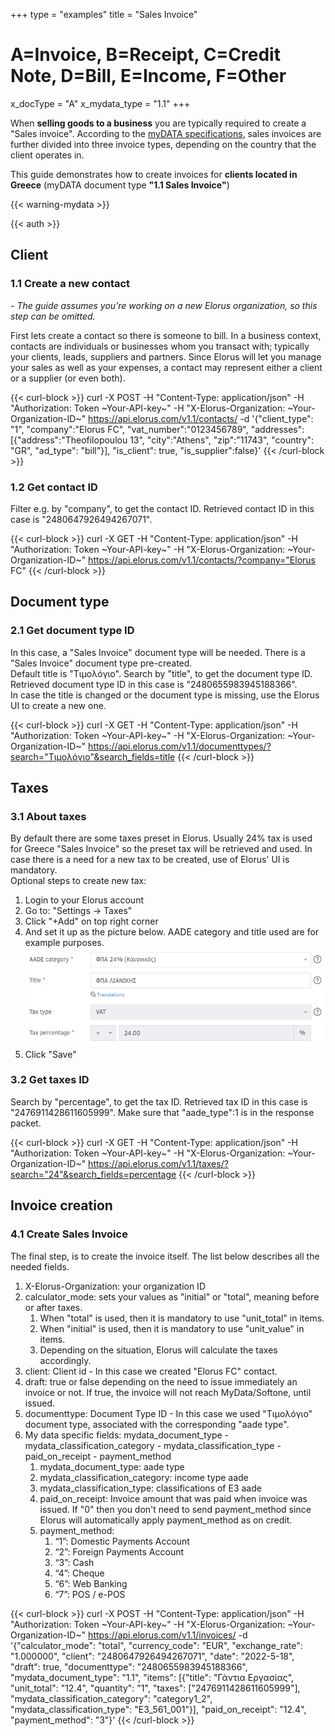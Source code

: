 +++
type = "examples"
title = "Sales Invoice"
# A=Invoice, B=Receipt, C=Credit Note, D=Bill, E=Income, F=Other
x_docType = "A"
x_mydata_type = "1.1"
+++

When **selling goods to a business** you are typically required to create a "Sales invoice". According to the [myDATA specifications](https://www.aade.gr/myData/prodiagrafes), sales invoices are further divided into three invoice types, depending on the country that the client operates in.

This guide demonstrates how to create invoices for **clients located in Greece** (myDATA document type **"1.1 Sales Invoice"**)

{{< warning-mydata >}}

{{< auth >}}

Client
------

### 1.1 Create a new contact

_\- The guide assumes you're working on a new Elorus organization, so this step can be omitted._  
  
First lets create a contact so there is someone to bill. In a business context, contacts are individuals or businesses whom you transact with; typically your clients, leads, suppliers and partners. Since Elorus will let you manage your sales as well as your expenses, a contact may represent either a client or a supplier (or even both).  

{{< curl-block >}}
  curl -X POST -H "Content-Type: application/json" -H "Authorization: Token ~Your-API-key~" -H "X-Elorus-Organization: ~Your-Organization-ID~" https://api.elorus.com/v1.1/contacts/ -d '{"client_type": "1", "company":"Elorus FC", "vat_number":"0123456789", "addresses":[{"address":"Theofilopoulou 13", "city":"Athens", "zip":"11743", "country": "GR", "ad_type": "bill"}], "is_client": true, "is_supplier":false}'
{{< /curl-block >}}

  

### 1.2 Get contact ID

Filter e.g. by "company", to get the contact ID. Retrieved contact ID in this case is "2480647926494267071".  
  
{{< curl-block >}}
    curl -X GET -H "Content-Type: application/json" -H "Authorization: Token ~Your-API-key~" -H "X-Elorus-Organization: ~Your-Organization-ID~" https://api.elorus.com/v1.1/contacts/?company="Elorus FC"
{{< /curl-block >}}

Document type
-------------

### 2.1 Get document type ID

In this case, a "Sales Invoice" document type will be needed. There is a "Sales Invoice" document type pre-created.  
Default title is "Τιμολόγιο". Search by "title", to get the document type ID. Retrieved document type ID in this case is "2480655983945188366".  
In case the title is changed or the document type is missing, use the Elorus UI to create a new one.  

{{< curl-block >}}
    curl -X GET -H "Content-Type: application/json" -H "Authorization: Token ~Your-API-key~" -H "X-Elorus-Organization: ~Your-Organization-ID~" https://api.elorus.com/v1.1/documenttypes/?search="Τιμολόγιο"&search_fields=title
{{< /curl-block >}}
  

Taxes
-----

### 3.1 About taxes

By default there are some taxes preset in Elorus. Usually 24% tax is used for Greece "Sales Invoice" so the preset tax will be retrieved and used. In case there is a need for a new tax to be created, use of Elorus' UI is mandatory.  
Optional steps to create new tax:

1.  Login to your Elorus account
2.  Go to: "Settings -> Taxes"
3.  Click "+Add" on top right corner
4.  And set it up as the picture below. AADE category and title used are for example purposes. ![](/img/examples/common/tax.png)
5.  Click "Save"

  

### 3.2 Get taxes ID

Search by "percentage", to get the tax ID. Retrieved tax ID in this case is "2476911428611605999". Make sure that "aade\_type":1 is in the response packet.  

{{< curl-block >}}
curl -X GET -H "Content-Type: application/json" -H "Authorization: Token ~Your-API-key~" -H "X-Elorus-Organization: ~Your-Organization-ID~" https://api.elorus.com/v1.1/taxes/?search="24"&search_fields=percentage
{{< /curl-block >}}
  

Invoice creation
----------------

### 4.1 Create Sales Invoice

The final step, is to create the invoice itself. The list below describes all the needed fields.

1.  X-Elorus-Organization: your organization ID
2.  calculator\_mode: sets your values as "initial" or "total", meaning before or after taxes.
    1.  When "total" is used, then it is mandatory to use "unit\_total" in items.
    2.  When "initial" is used, then it is mandatory to use "unit\_value" in items.
    3.  Depending on the situation, Elorus will calculate the taxes accordingly.
3.  client: Client id - In this case we created "Elorus FC" contact.
4.  draft: true or false depending on the need to issue immediately an invoice or not. If true, the invoice will not reach MyData/Softone, until issued.
5.  documenttype: Document Type ID - In this case we used "Τιμολόγιο" document type, associated with the corresponding "aade type".
6.  My data specific fields: mydata\_document\_type - mydata\_classification\_category - mydata\_classification\_type - paid\_on\_receipt - payment\_method
    1.  mydata\_document\_type: aade type
    2.  mydata\_classification\_category: income type aade
    3.  mydata\_classification\_type: classifications of Ε3 aade
    4.  paid\_on\_receipt: Invoice amount that was paid when invoice was issued. If "0" then you don't need to send payment\_method since Elorus will automatically apply payment\_method as on credit.
    5.  payment\_method:
        1. “1”: Domestic Payments Account
        2. “2”: Foreign Payments Account
        3. “3”: Cash
        4. “4”: Cheque
        5. “6”: Web Banking
        6. “7”: POS / e-POS

{{< curl-block >}}
curl -X POST -H "Content-Type: application/json" -H "Authorization: Token ~Your-API-key~" -H "X-Elorus-Organization: ~Your-Organization-ID~" https://api.elorus.com/v1.1/invoices/ -d '{"calculator_mode": "total", "currency_code": "EUR", "exchange_rate": "1.000000", "client": "2480647926494267071", "date": "2022-5-18", "draft": true, "documenttype": "2480655983945188366", "mydata_document_type": "1.1", "items": [{"title": "Γάντια Εργασίας", "unit_total": "12.4", "quantity": "1", "taxes": ["2476911428611605999"], "mydata_classification_category": "category1_2", "mydata_classification_type": "E3_561_001"}], "paid_on_receipt": "12.4", "payment_method": "3"}'
{{< /curl-block >}}